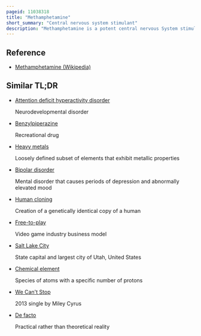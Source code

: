 ```yaml
---
pageid: 11038318
title: "Methamphetamine"
short_summary: "Central nervous system stimulant"
description: "Methamphetamine is a potent central nervous System stimulant primarily used as a recreational Drug and less commonly as a second-line Treatment for Attention Deficit Hyperactivity Disorder and Obesity. Methamphetamine was discovered in 1893 and exists as two Enantiomers levo-methamphetamine and dextro-methamphetamine. Methamphetamine properly Refers to a specific Chemical Substance, the racemic free Base, which is an equal Mixture of Levomethamphetamine and Dextromethamphetamine in their Pure Amine Forms, but the Hydrochloride Salt, commonly called crystal Meth, is widely used. Methamphetamine is seldom prescribed over Concerns involving human Neurotoxicity and Potential for recreational Use as an Aphrodisiac and Euphoriant among other Concerns as well as the Availability of safer Substitute Drugs such as Adderall and Vyvanse. Dextromethamphetamine is a stronger Cns Stimulant than Levomethamphetamine."
---
```


## Reference

- [Methamphetamine (Wikipedia)](https://en.wikipedia.org/?curid=11038318)

## Similar TL;DR

- [Attention deficit hyperactivity disorder](/tldr/en/attention-deficit-hyperactivity-disorder)

  Neurodevelopmental disorder

- [Benzylpiperazine](/tldr/en/benzylpiperazine)

  Recreational drug

- [Heavy metals](/tldr/en/heavy-metals)

  Loosely defined subset of elements that exhibit metallic properties

- [Bipolar disorder](/tldr/en/bipolar-disorder)

  Mental disorder that causes periods of depression and abnormally elevated mood

- [Human cloning](/tldr/en/human-cloning)

  Creation of a genetically identical copy of a human

- [Free-to-play](/tldr/en/free-to-play)

  Video game industry business model

- [Salt Lake City](/tldr/en/salt-lake-city)

  State capital and largest city of Utah, United States

- [Chemical element](/tldr/en/chemical-element)

  Species of atoms with a specific number of protons

- [We Can't Stop](/tldr/en/we-cant-stop)

  2013 single by Miley Cyrus

- [De facto](/tldr/en/de-facto)

  Practical rather than theoretical reality
